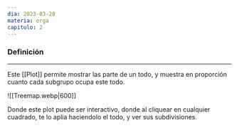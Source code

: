 ```yaml
---
dia: 2023-03-20
materia: orga
capitulo: 2
---
```

### Definición
---
Este [[Plot]] permite mostrar las parte de un todo, y muestra en proporción cuanto cada subgrupo ocupa este todo.

![[Treemap.webp|600]]

Donde este plot puede ser interactivo, donde al cliquear en cualquier cuadrado, te lo aplia haciendolo el todo, y ver sus subdivisiones.